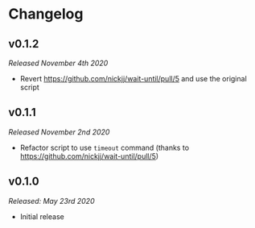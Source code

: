 # Changelog

## v0.1.2

*Released November 4th 2020*

- Revert https://github.com/nickjj/wait-until/pull/5 and use the original script 

## v0.1.1

*Released November 2nd 2020*

- Refactor script to use `timeout` command (thanks to https://github.com/nickjj/wait-until/pull/5)

## v0.1.0

*Released: May 23rd 2020*

- Initial release
